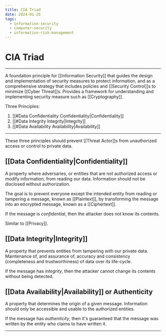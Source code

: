 ```yaml
---
title: CIA Triad
date: 2024-01-26
tags:
  - information-security
  - computer-security
  - information-risk-management
---
```


# CIA Triad

---

A foundation principle for [[Information Security]] that guides the design and implementation of security measures to protect information, and as a comprehensive strategy that includes policies and [[Security Control]]s to minimize [[Cyber Threat]]s.
Provides a framework for understanding and implementing security measure such as [[Cryptography]].

Three Principles:

1. [[#Data Confidentiality Confidentiality|Confidentiality]]
2. [[#Data Integrity Integrity|Integrity]]
3. [[#Data Availability Availability|Availability]]

---

These three principles should prevent [[Threat Actor]]s from unauthorized access or control to private data.

## [[Data Confidentiality|Confidentiality]]

A property where adversaries, or entities that are not authorized access or modify information, from reading our data.
Information should not be disclosed without authorization.

The goal is to prevent everyone except the intended entity from reading or tampering a message, known as [[Plaintext]], by transforming the message into an encrypted message, known as a [[Ciphertext]].

If the message is *confidential*, then the attacker does not know its contents.

Similar to [[Privacy]].

## [[Data Integrity|Integrity]]

A property that prevents entities from tampering with our private data.
Maintenance of, and assurance of, accuracy and consistency (completeness and trustworthiness) of data over its life-cycle.

If the message has *integrity*, then the attacker cannot change its contents without being detected.

## [[Data Availability|Availability]] or Authenticity

A property that determines the origin of a given message. 
Information should only be accessible and usable to the authorized entities.

If the message has *authenticity*, then it's guaranteed that the message was written by the entity who claims to have written it.

---
